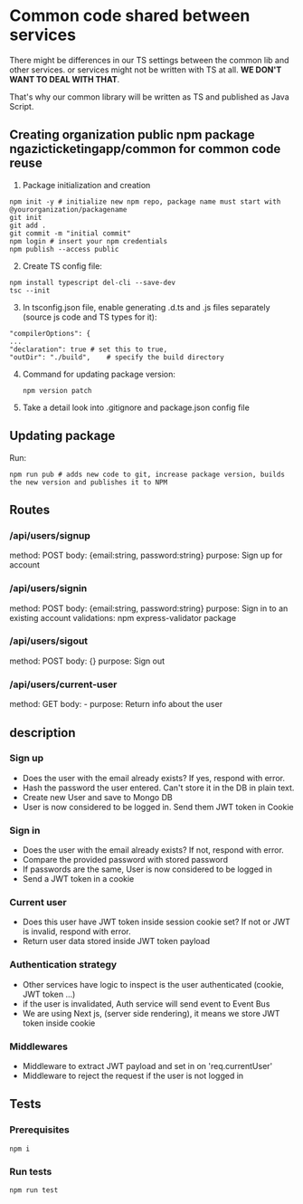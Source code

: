 # Common code shared between services

There might be differences in our TS settings between the common lib and other services. or services might not be written with TS at all. **WE DON'T WANT TO DEAL WITH THAT**.

That's why our common library will be written as TS and published as Java Script. 

## Creating organization public npm package **ngazicticketingapp/common** for common code reuse

1. Package initialization and creation
```
npm init -y # initialize new npm repo, package name must start with @yourorganization/packagename
git init 
git add .
git commit -m "initial commit" 
npm login # insert your npm credentials
npm publish --access public
```

2. Create TS config file:

```
npm install typescript del-cli --save-dev
tsc --init
```

3. In tsconfig.json file, enable generating .d.ts and .js files separately (source js code and TS types for it):

```
"compilerOptions": {
...
"declaration": true # set this to true, 
"outDir": "./build",    # specify the build directory 
```

4. Command for updating package version:
   
   ```
   npm version patch
   ```

5. Take a detail look into .gitignore and package.json config file
   
## Updating package

Run:

```
npm run pub # adds new code to git, increase package version, builds the new version and publishes it to NPM
```

## Routes

### /api/users/signup

method: POST
body: {email:string, password:string}
purpose: Sign up for account

### /api/users/signin

method: POST
body: {email:string, password:string}
purpose: Sign in to an existing account
validations: npm express-validator package


### /api/users/sigout

method: POST
body: {}
purpose: Sign out

### /api/users/current-user

method: GET
body: -
purpose: Return info about the user
## description

### Sign up 

- Does the user with the email already exists? If yes, respond with error.
- Hash the password the user entered. Can't store it in the DB in plain text.
- Create new User and save to Mongo DB 
- User is now considered to be logged in. Send them JWT token in Cookie

### Sign in

- Does the user with the email already exists? If not, respond with error.
- Compare the provided password with stored password
- If passwords are the same, User is now considered to be logged in 
- Send a JWT token in a cookie

### Current user

- Does this user have JWT token inside session cookie  set? If not or JWT is invalid, respond with error.
- Return user data stored inside JWT token payload

### Authentication strategy

- Other services have logic to inspect is the user authenticated (cookie, JWT token ...)
- if the user is invalidated, Auth service will send event to Event Bus 
- We are using Next js, (server side rendering), it means we store JWT token inside cookie

### Middlewares
- Middleware to extract JWT payload and set in on 'req.currentUser'
- Middleware to reject the request if the user is not logged in

## Tests

### Prerequisites
```
npm i
```
### Run tests

```
npm run test
```